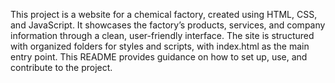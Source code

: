 This project is a website for a chemical factory, created using HTML, CSS, and JavaScript. It showcases the factory’s products, services, and company information through a clean, user-friendly interface. The site is structured with organized folders for styles and scripts, with index.html as the main entry point. This README provides guidance on how to set up, use, and contribute to the project.
